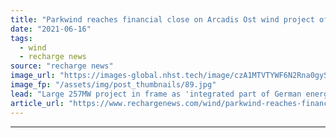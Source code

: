 ```yaml
---
title: "Parkwind reaches financial close on Arcadis Ost wind project off Germany"
date: "2021-06-16"
tags: 
  - wind
  - recharge news
source: "recharge news"
image_url: "https://images-global.nhst.tech/image/czA1MTVTYWF6N2Rna0gyS1QrVHZXVWNwdVYwcndTVTJJaStJZnZuNTBIQT0=/nhst/binary/a17f3350b5432c773d20480b8ca46708"
image_fp: "/assets/img/post_thumbnails/89.jpg"
lead: "Large 257MW project in frame as 'integrated part of German energy transition' as Baltic Sea wind expansion gains pace with government eye on hydrogen economy"
article_url: "https://www.rechargenews.com/wind/parkwind-reaches-financial-close-on-arcadis-ost-wind-project-off-germany/2-1-1025921"
---
```


---
